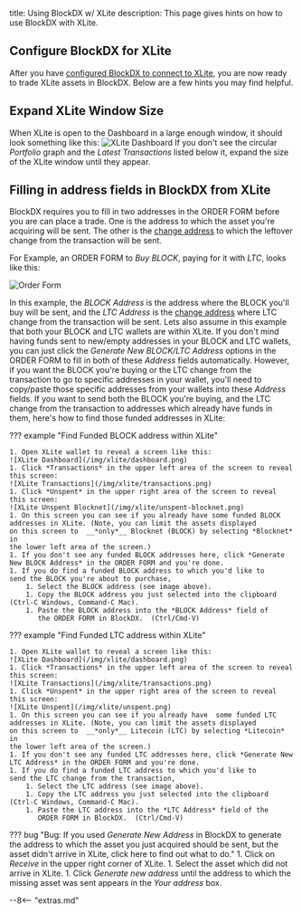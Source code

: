 title: Using BlockDX w/ XLite
description: This page gives hints on how to use BlockDX with XLite.

## Configure BlockDX for XLite
After you have [configured BlockDX to connect to XLite](/blockdx/configuration/), you are now ready to trade XLite assets in BlockDX. Below are a few hints you may find helpful.

## Expand XLite Window Size
When XLite is open to the Dashboard in a large enough window, it should look something
like this:
![XLite Dashboard](/img/xlite/dashboard.png)
If you don't see the circular *Portfolio* graph and the *Latest
Transactions* listed below it, expand the size of the XLite window
until they appear.
## Filling in address fields in BlockDX from XLite

BlockDX requires you to fill in two addresses in the ORDER FORM before
you are can place a trade. One is the address to which the
asset you're acquiring will be sent. The other is the
[change address](/resources/glossary/#change-address) to which the
leftover change from the transaction will be sent.

For Example, an ORDER FORM to *Buy BLOCK*, paying for it with *LTC*, looks like this:

![Order Form](/img/blockdx/make-order.png)

In this example, the *BLOCK Address* is the address where the BLOCK
       you'll buy will be sent, and the *LTC Address* is the
       [change address](/resources/glossary/#change-address) where LTC
       change from the transaction will be sent. Lets also assume in
       this example that both your BLOCK and LTC wallets are
       within XLite. If you don't mind having funds sent to new/empty addresses in your
       BLOCK and LTC wallets, you can just click the *Generate New BLOCK/LTC
       Address* options in the ORDER FORM to fill in both of these *Address* fields
       automatically. However, if you
       want the BLOCK you're buying or the LTC change from the transaction to go
       to specific addresses in your wallet, you'll
       need to copy/paste those specific addresses from your wallets into
       these *Address* fields. If you want to send both the BLOCK you're buying,
       and the LTC change from the transaction to addresses which
       already have funds in them, here's how to find those funded
       addresses in XLite:

??? example "Find Funded BLOCK address within XLite"

	1. Open XLite wallet to reveal a screen like this:
	![XLite Dashboard](/img/xlite/dashboard.png)
	1. Click *Transactions* in the upper left area of the screen to reveal this screen:
	![XLite Transactions](/img/xlite/transactions.png)
	1. Click *Unspent* in the upper right area of the screen to reveal this screen:
	![XLite Unspent Blocknet](/img/xlite/unspent-blocknet.png)
	1. On this screen you can see if you already have some funded BLOCK addresses in XLite. (Note, you can limit the assets displayed
	on this screen to  __*only*__ Blocknet (BLOCK) by selecting *Blocknet* in
	the lower left area of the screen.)
	1. If you don't see any funded BLOCK addresses here, click *Generate New BLOCK Address* in the ORDER FORM and you're done.
	1. If you do find a funded BLOCK address to which you'd like to
    send the BLOCK you're about to purchase,
		1. Select the BLOCK address (see image above).
		1. Copy the BLOCK address you just selected into the clipboard (Ctrl-C Windows, Command-C Mac).
		1. Paste the BLOCK address into the *BLOCK Address* field of
           the ORDER FORM in BlockDX.  (Ctrl/Cmd-V)

??? example "Find Funded LTC address within XLite"

	1. Open XLite wallet to reveal a screen like this:
	![XLite Dashboard](/img/xlite/dashboard.png)
	1. Click *Transactions* in the upper left area of the screen to reveal this screen:
	![XLite Transactions](/img/xlite/transactions.png)
	1. Click *Unspent* in the upper right area of the screen to reveal this screen:
	![XLite Unspent](/img/xlite/unspent.png)
	1. On this screen you can see if you already have  some funded LTC
	addresses in XLite. (Note, you can limit the assets displayed
	on this screen to  __*only*__ Litecoin (LTC) by selecting *Litecoin* in
	the lower left area of the screen.)
	1. If you don't see any funded LTC addresses here, click *Generate New LTC Address* in the ORDER FORM and you're done.
	1. If you do find a funded LTC address to which you'd like to
    send the LTC change from the transaction,
		1. Select the LTC address (see image above).
		1. Copy the LTC address you just selected into the clipboard (Ctrl-C Windows, Command-C Mac).
		1. Paste the LTC address into the *LTC Address* field of the
           ORDER FORM in BlockDX.  (Ctrl/Cmd-V)


??? bug "Bug: If you used *Generate New Address* in BlockDX to generate the address to which the asset you just acquired should be sent, but the asset didn't arrive in XLite, click here to find out what to do."
	1. Click on *Receive* in the upper right corner of XLite.
	1. Select the asset which did not arrive in XLite.
	1. Click *Generate new address* until the address to which the
       missing asset was sent appears in the *Your address* box.







<script type="text/javascript">
// read instructions for related links in ../snippets/extras.md
var relatedLinks = [];
</script>

--8<-- "extras.md"





